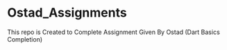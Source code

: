 # Ostad_Assignments
This repo is Created to Complete Assignment Given By Ostad (Dart Basics Completion)
